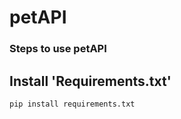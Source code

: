 # petAPI

### Steps to use petAPI

## Install 'Requirements.txt'
```
pip install requirements.txt
```
